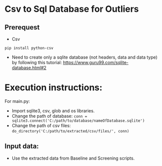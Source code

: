 Csv to Sql Database for Outliers
=
Prerequest
-
- Csv
```
pip install python-csv
```
- Need to create only a sqlite database (not headers, data and data type) by following this tutorial:
  https://www.guru99.com/sqlite-database.html#2
    
Execution instructions:
=

For main.py:<br>
- Import sqlite3, csv, glob and os libraries.
- Change the path of database: `conn = sqlite3.connect('C:/path/to/database/nameOfDatabase.sqlite')`<br>
- Change the path of csv files: `do_directory('C:/path/to/extracted/csv/files/', conn)`

Input data:
-
- Use the extracted data from Baseline and Screening scripts.
